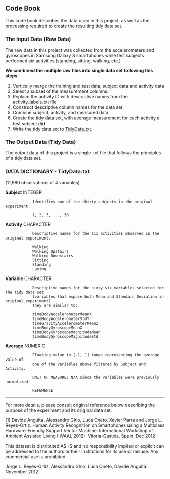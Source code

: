 ## Code Book

This code book describes the data used in this project, 
as well as the processing required to create the resulting tidy data set.

### The Input Data (Raw Data)
The raw data in this project was collected from the accelerometers and gyroscopes in Samsung Galaxy S smartphones 
while test subjects performed six activities (standing, sitting, walking, etc.)

**We combined the multiple raw files into single data set following this steps:**

1. Vertically merge the training and test data, subject data and activity data
2. Select a subset of the measurement columns. 
3. Replace  the activity ID with descriptive names from the activity\_labels.txt file
4. Construct descriptive column names for the data set
5. Combine subject, activity, and measured data
6. Create the tidy data set, with average measurement for each activity a test subject did.
7. Write the tidy data set to [TidyData.txt](TidyData.txt).

### The Output Data (Tidy Data)
The output data of this project is a single .txt file that follows the principles of a tidy data set.


### DATA DICTIONARY - TidyData.txt

(11,880 observations of 4 variables)


**Subject**     INTEGER

                Identifies one of the thirty subjects in the original experiment.
                
                1, 2, 3, ..., 30
            
**Activity**    CHARACTER

                Descriptive names for the six activities observed in the original experiment.
                
                Walking
                Walking Upstairs 
                Walking Downstairs 
                Sitting 
                Standing 
                Laying
                
**Variable**    CHARACTER

                Descriptive names for the sixty six variables selected for the tidy data set 
                (variables that expose both Mean and Standard Deviation in original experiment).
				They are similar to: 

                timeBodyAccelerometerMeanX				
				timeBodyAccelerometerStdY				
				timeGravityAccelerometerMeanZ
				timeBodyGyroscopeMeanX
				timeBodyGyroscopeMagnitudeMean
				timeBodyGyroscopeMagnitudeStd
                
**Average**     NUMERIC

                Floating value in [-1, 1] range representing the average value of 
                one of the Variables above filtered by Subject and Activity.
                
                UNIT OF MEASURE: N/A since the variables were previously normalized.

				REFERENCE
---------

For more details, please consult original reference below describing the purpose of the experiment and its original data set.

[1] Davide Anguita, Alessandro Ghio, Luca Oneto, Xavier Parra and Jorge L. Reyes-Ortiz. Human Activity Recognition on Smartphones using a Multiclass Hardware-Friendly Support Vector Machine. International Workshop of Ambient Assisted Living (IWAAL 2012). Vitoria-Gasteiz, Spain. Dec 2012

This dataset is distributed AS-IS and no responsibility implied or explicit can be addressed to the authors or their institutions for its use or misuse. Any commercial use is prohibited.

Jorge L. Reyes-Ortiz, Alessandro Ghio, Luca Oneto, Davide Anguita. November 2012.
